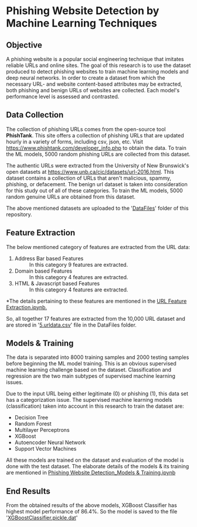 # Phishing Website Detection by Machine Learning Techniques

## Objective
A phishing website is a popular social engineering technique that imitates reliable URLs and online sites. The goal of this research is to use the dataset produced to detect phishing websites to train machine learning models and deep neural networks. In order to create a dataset from which the necessary URL- and website content-based attributes may be extracted, both phishing and benign URLs of websites are collected. Each model's performance level is assessed and contrasted.

## Data Collection
The collection of phishing URLs comes from the open-source tool **PhishTank**. This site offers a collection of phishing URLs that are updated hourly in a variety of forms, including csv, json, etc. Visit https://www.phishtank.com/developer_info.php to obtain the data. To train the ML models, 5000 random phishing URLs are collected from this dataset.

The authentic URLs were extracted from the University of New Brunswick's open datasets at https://www.unb.ca/cic/datasets/url-2016.html. This dataset contains a collection of URLs that aren't malicious, spammy, phishing, or defacement. The benign url dataset is taken into consideration for this study out of all of these categories. To train the ML models, 5000 random genuine URLs are obtained from this dataset.

The above mentioned datasets are uploaded to the '[DataFiles](https://github.com/dilxhan/Phish_Spotter/tree/main/DataFiles)' folder of this repository.

## Feature Extraction
The below mentioned category of features are extracted from the URL data:

1.   Address Bar based Features <br>
          &nbsp;&nbsp;&nbsp;&nbsp;&nbsp;&nbsp;&nbsp;&nbsp;&nbsp;&nbsp;In this category 9 features are extracted.
2.   Domain based Features<br>
          &nbsp;&nbsp;&nbsp;&nbsp;&nbsp;&nbsp;&nbsp;&nbsp;&nbsp;&nbsp;In this category 4 features are extracted.
3.   HTML & Javascript based Features<br>
          &nbsp;&nbsp;&nbsp;&nbsp;&nbsp;&nbsp;&nbsp;&nbsp;&nbsp;&nbsp;In this category 4 features are extracted.

*The details pertaining to these features are mentioned in the [URL Feature Extraction.ipynb.](https://github.com/dilxhan/Phish_Spotter/blob/main/URL%20Feature%20Extraction.ipynb)

So, all together 17 features are extracted from the 10,000 URL dataset and are stored in '[5.urldata.csv](https://github.com/dilxhan/Phish_Spotter/blob/main/DataFiles/5.urldata.csv)' file in the DataFiles folder.<br>


## Models & Training

The data is separated into 8000 training samples and 2000 testing samples before beginning the ML model training. This is an obvious supervised machine learning challenge based on the dataset. Classification and regression are the two main subtypes of supervised machine learning issues.

Due to the input URL being either legitimate (0) or phishing (1), this data set has a categorization issue. The supervised machine learning models (classification) taken into account in this research to train the dataset are:

* Decision Tree
* Random Forest
* Multilayer Perceptrons
* XGBoost
* Autoencoder Neural Network
* Support Vector Machines

All these models are trained on the dataset and evaluation of the model is done with the test dataset. The elaborate details of the models & its training are mentioned in [Phishing Website Detection_Models & Training.ipynb](https://github.com/dilxhan/Phish_Spotter/blob/main/Phishing%20Website%20Detection_Models%20%26%20Training.ipynb)

## End Results
From the obtained results of the above models, XGBoost Classifier has highest model performance of 86.4%. So the model is saved to the file '[XGBoostClassifier.pickle.dat](https://github.com/dilxhan/Phish_Spotter/blob/main/XGBoostClassifier.pickle.dat)'

